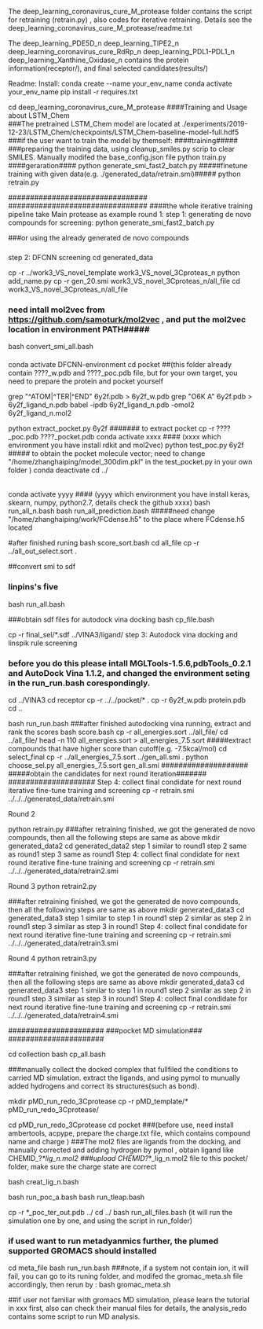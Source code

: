 The deep_learning_coronavirus_cure_M_protease  folder contains the script for retraining (retrain.py) , also codes for iterative retraining. Details see the deep_learning_coronavirus_cure_M_protease/readme.txt


The  deep_learning_PDE5D_n  deep_learning_TIPE2_n  deep_learning_coronavirus_cure_RdRp_n  deep_learning_PDL1-PDL1_n  deep_learning_Xanthine_Oxidase_n contains the protein information(receptor/), and final selected candidates(results/)

Readme:
Install:
conda create --name your_env_name
conda activate your_env_name
pip install -r requires.txt

cd  deep_learning_coronavirus_cure_M_protease 
####Training and Usage about LSTM_Chem  
###The pretrained LSTM_Chem model are located at  ./experiments/2019-12-23/LSTM_Chem/checkpoints/LSTM_Chem-baseline-model-full.hdf5
###if the user want to train the model by themself:
####training#####
###preparing the training data, using cleanup_smiles.py scrip to clear SMILES.  Manually modifed the base_config.json file
python  train.py
####geraration####
python generate_smi_fast2_batch.py
#####finetune training with given data(e.g.   ./generated_data/retrain.smi)#####
python retrain.py

################################
################################
####the whole iterative training pipeline take Main protease as example
round 1:
step 1: generating de novo compounds for screening:
python generate_smi_fast2_batch.py  

###or using the already generated de novo compounds
###

step 2: DFCNN screening
cd generated_data

cp -r  ../work3_VS_novel_template   work3_VS_novel_3Cproteas_n
python add_name.py
cp -r  gen_20.smi   work3_VS_novel_3Cproteas_n/all_file
cd  work3_VS_novel_3Cproteas_n/all_file
### need intall mol2vec from  https://github.com/samoturk/mol2vec , and put the mol2vec location in environment PATH#####
bash convert_smi_all.bash

####
conda activate  DFCNN-environment
cd pocket  ##(this folder already contain ????_w.pdb and ????_poc.pdb file, but for your own target, you need to prepare the protein and pocket yourself

grep    "^ATOM\|^TER\|^END"   6y2f.pdb >  6y2f_w.pdb
grep    "O6K A"  6y2f.pdb >  6y2f_ligand_n.pdb
babel   -ipdb   6y2f_ligand_n.pdb  -omol2   6y2f_ligand_n.mol2

python extract_pocket.py 6y2f    ####### to extract pocket
cp -r  ????_poc.pdb  ????_pocket.pdb
conda activate xxxx              #### (xxxx which environment you have install rdkit and mol2vec)
python  test_poc.py  6y2f    #####  to obtain the pocket molecule vector; need to change "/home/zhanghaiping/model_300dim.pkl" in the test_pocket.py in your own folder
)
conda deactivate 
cd ../
######
conda activate  yyyy   #### (yyyy which environment you have install keras, skearn, numpy, python2.7, details check the github xxxx)
bash run_all_n.bash
bash  run_all_prediction.bash   #####need change "/home/zhanghaiping/work/FCdense.h5" to the place where FCdense.h5 located

#after finished runing
bash score_sort.bash
cd  all_file
cp -r ../all_out_select.sort  .

##convert smi to sdf
### linpins's five
bash run_all.bash

###obtain sdf files for autodock vina docking
bash cp_file.bash

cp -r  final_sel/*.sdf  ../VINA3/ligand/
step 3: Autodock vina docking and linspik rule screening
### before you do this please intall MGLTools-1.5.6,pdbTools_0.2.1 and AutoDock Vina 1.1.2, and changed the environment seting in the run_run.bash corespondingly.
cd ../VINA3
cd receptor
cp -r ../../pocket/*  .
cp -r  6y2f_w.pdb    protein.pdb
cd ..

bash run_run.bash
###after finished autodocking vina running, extract and rank the scores
bash score.bash
cp -r all_energies.sort  ../all_file/
cd ../all_file/
head -n 110   all_energies.sort > all_energies_7.5.sort    #####extract compounds that have higher score than cutoff(e.g. -7.5kcal/mol)
cd select_final
cp -r ../all_energies_7.5.sort  ../gen_all.smi  .
python choose_sel.py  all_energies_7.5.sort  gen_all.smi
####################
#####obtain the candidates for next round iteration#######
####################
Step 4: collect final condidate for next round iterative fine-tune training and screening
cp  -r  retrain.smi     ../../../generated_data/retrain.smi



Round 2

python retrain.py
###after retraining finished, we got the generated de novo compounds, then all the following steps are same as above
mkdir generated_data2
cd generated_data2
step 1
similar to  round1
step 2
same as round1
step 3
same as  round1
Step 4: collect final condidate for next round iterative fine-tune training and screening
cp  -r  retrain.smi     ../../../generated_data/retrain2.smi


Round 3
python retrain2.py

###after retraining finished, we got the generated de novo compounds, then all the following steps are same as above
mkdir generated_data3
cd generated_data3
step 1
similar to step 1 in round1
step 2
similar as step 2  in  round1
step 3
similar as  step 3  in  round1
Step 4: collect final condidate for next round iterative fine-tune training and screening
cp  -r  retrain.smi     ../../../generated_data/retrain3.smi

Round 4
python retrain3.py

###after retraining finished, we got the generated de novo compounds, then all the following steps are same as above
mkdir generated_data3
cd generated_data3
step 1
similar to step 1 in round1
step 2
similar as step 2  in  round1
step 3
similar as  step 3  in  round1
Step 4: collect final condidate for next round iterative fine-tune training and screening
cp  -r  retrain.smi     ../../../generated_data/retrain4.smi




######################
###pocket MD simulation###
######################

cd  collection
bash cp_all.bash

###manually collect the docked complex that fullfiled the conditions to carried MD simulation. extract the ligands, and using pymol to munually added hydrogens and correct its structures(such as bond).

mkdir  pMD_run_redo_3Cprotease
cp   -r   pMD_template/*     pMD_run_redo_3Cprotease/

cd  pMD_run_redo_3Cprotease
cd pocket ###(before use, need install ambertools, acpype, prepare the charge.txt  file, which contains compound name and charge )
###The mol2 files are ligands from the docking, and manually corrected and adding hydrogen by pymol , obtain ligand like CHEMID_?_*_lig_n.mol2
###upload CHEMID_?_*_lig_n.mol2 file to this pocket/ folder, make sure the charge state are correct

bash creat_lig_n.bash

bash run_poc_a.bash
bash run_tleap.bash

cp -r  *_poc_ter_out.pdb   ../
cd ../
bash run_all_files.bash (it will run the simulation one by one, and using the script in run_folder)

### if used want to run metadyanmics further, the plumed supported GROMACS should installed
cd meta_file
bash  run_run.bash
###note, if a system not contain ion, it will fail, you can go to its runing folder, and modifed the gromac_meta.sh file accordingly, then rerun by : bash gromac_meta.sh


##if user not familiar with gromacs MD simulation, please learn the tutorial in xxx first, also can check their manual files for details, the analysis_redo contains some script to run MD analysis.
